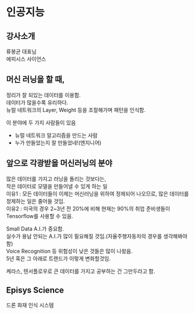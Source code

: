 # 인공지능
## 강사소개
류봉균 대표님  
에피시스 사이언스  
## 머신 러닝을 할 때,
정리가 잘 되있는 데이터를 이용함.  
데이터가 많을수록 유리하다.  
뉴럴 네트워크의 Layer, Weight 등을 조절해가며 패턴을 인식함.

이 분야에 두 가지 사람들이 있음  
- 뉴럴 네트워크 알고리즘을 만드는 사람
- 누가 만들었는지 잘 만들었네!(엔지니어)  

## 앞으로 각광받을 머신러닝의 분야
많은 데이터를 가지고 러닝을 돌리는 것보다는,  
작은 데이터로 모델을 만들어낼 수 있게 하는 일  
이유1 : 모든 데이터들이 이제는 머신러닝을 위하여 정제되어 나오므로, 많은 데이터를 정제하는 일은 줄어들 것임.  
이유2 : 미국의 경우 2~3년 전 20%에 비해 현재는 90%의 취업 준비생들이 Tensorflow를 사용할 수 있음.

Small Data A.I.가 중요함.  
실수가 용납 안되는 A.I.가 많이 필요해질 것임.(자율주행자동차의 경우를 생각해봐야 함)  
Voice Recognition 등 위험성이 낮은 것들은 많이 나왔음.  
5년 혹은 그 아래로 트렌드가 이렇게 변화할것임.

케라스, 텐서플로우로 큰 데이터를 가지고 공부하는 건 그만두라고 함.

## Episys Science
드론 화재 인식 시스템
